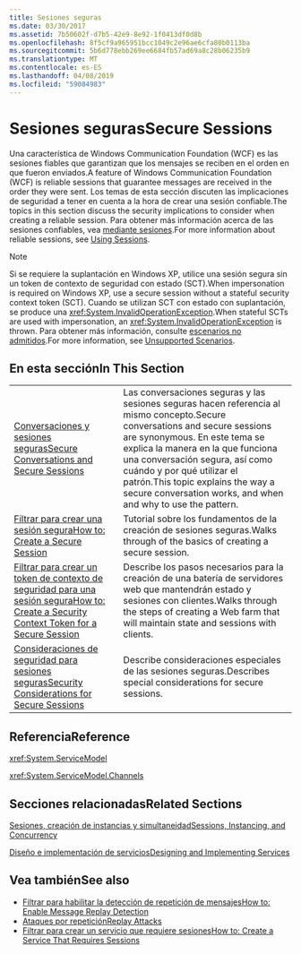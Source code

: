 ```yaml
---
title: Sesiones seguras
ms.date: 03/30/2017
ms.assetid: 7b50602f-d7b5-42e9-8e92-1f0413df0d8b
ms.openlocfilehash: 8f5cf9a965951bcc1049c2e96ae6cfa80b0113ba
ms.sourcegitcommit: 5b6d778ebb269ee6684fb57ad69a8c28b06235b9
ms.translationtype: MT
ms.contentlocale: es-ES
ms.lasthandoff: 04/08/2019
ms.locfileid: "59084983"
---
```

# <a name="secure-sessions"></a><span data-ttu-id="db02a-102">Sesiones seguras</span><span class="sxs-lookup"><span data-stu-id="db02a-102">Secure Sessions</span></span>
<span data-ttu-id="db02a-103">Una característica de Windows Communication Foundation (WCF) es las sesiones fiables que garantizan que los mensajes se reciben en el orden en que fueron enviados.</span><span class="sxs-lookup"><span data-stu-id="db02a-103">A feature of Windows Communication Foundation (WCF) is reliable sessions that guarantee messages are received in the order they were sent.</span></span> <span data-ttu-id="db02a-104">Los temas de esta sección discuten las implicaciones de seguridad a tener en cuenta a la hora de crear una sesión confiable.</span><span class="sxs-lookup"><span data-stu-id="db02a-104">The topics in this section discuss the security implications to consider when creating a reliable session.</span></span> <span data-ttu-id="db02a-105">Para obtener más información acerca de las sesiones confiables, vea [mediante sesiones](../../../../docs/framework/wcf/using-sessions.md).</span><span class="sxs-lookup"><span data-stu-id="db02a-105">For more information about reliable sessions, see [Using Sessions](../../../../docs/framework/wcf/using-sessions.md).</span></span>  
  
> [!NOTE]
>  <span data-ttu-id="db02a-106">Si se requiere la suplantación en Windows XP, utilice una sesión segura sin un token de contexto de seguridad con estado (SCT).</span><span class="sxs-lookup"><span data-stu-id="db02a-106">When impersonation is required on Windows XP, use a secure session without a stateful security context token (SCT).</span></span> <span data-ttu-id="db02a-107">Cuando se utilizan SCT con estado con suplantación, se produce una <xref:System.InvalidOperationException>.</span><span class="sxs-lookup"><span data-stu-id="db02a-107">When stateful SCTs are used with impersonation, an <xref:System.InvalidOperationException> is thrown.</span></span> <span data-ttu-id="db02a-108">Para obtener más información, consulte [escenarios no admitidos](../../../../docs/framework/wcf/feature-details/unsupported-scenarios.md).</span><span class="sxs-lookup"><span data-stu-id="db02a-108">For more information, see [Unsupported Scenarios](../../../../docs/framework/wcf/feature-details/unsupported-scenarios.md).</span></span>  
  
## <a name="in-this-section"></a><span data-ttu-id="db02a-109">En esta sección</span><span class="sxs-lookup"><span data-stu-id="db02a-109">In This Section</span></span>  
  
|||  
|-|-|  
|[<span data-ttu-id="db02a-110">Conversaciones y sesiones seguras</span><span class="sxs-lookup"><span data-stu-id="db02a-110">Secure Conversations and Secure Sessions</span></span>](../../../../docs/framework/wcf/feature-details/secure-conversations-and-secure-sessions.md)|<span data-ttu-id="db02a-111">Las conversaciones seguras y las sesiones seguras hacen referencia al mismo concepto.</span><span class="sxs-lookup"><span data-stu-id="db02a-111">Secure conversations and secure sessions are synonymous.</span></span> <span data-ttu-id="db02a-112">En este tema se explica la manera en la que funciona una conversación segura, así como cuándo y por qué utilizar el patrón.</span><span class="sxs-lookup"><span data-stu-id="db02a-112">This topic explains the way a secure conversation works, and when and why to use the pattern.</span></span>|  
|[<span data-ttu-id="db02a-113">Filtrar para crear una sesión segura</span><span class="sxs-lookup"><span data-stu-id="db02a-113">How to: Create a Secure Session</span></span>](../../../../docs/framework/wcf/feature-details/how-to-create-a-secure-session.md)|<span data-ttu-id="db02a-114">Tutorial sobre los fundamentos de la creación de sesiones seguras.</span><span class="sxs-lookup"><span data-stu-id="db02a-114">Walks through of the basics of creating a secure session.</span></span>|  
|[<span data-ttu-id="db02a-115">Filtrar para crear un token de contexto de seguridad para una sesión segura</span><span class="sxs-lookup"><span data-stu-id="db02a-115">How to: Create a Security Context Token for a Secure Session</span></span>](../../../../docs/framework/wcf/feature-details/how-to-create-a-security-context-token-for-a-secure-session.md)|<span data-ttu-id="db02a-116">Describe los pasos necesarios para la creación de una batería de servidores web que mantendrán estado y sesiones con clientes.</span><span class="sxs-lookup"><span data-stu-id="db02a-116">Walks through the steps of creating a Web farm that will maintain state and sessions with clients.</span></span>|  
|[<span data-ttu-id="db02a-117">Consideraciones de seguridad para sesiones seguras</span><span class="sxs-lookup"><span data-stu-id="db02a-117">Security Considerations for Secure Sessions</span></span>](../../../../docs/framework/wcf/feature-details/security-considerations-for-secure-sessions.md)|<span data-ttu-id="db02a-118">Describe consideraciones especiales de las sesiones seguras.</span><span class="sxs-lookup"><span data-stu-id="db02a-118">Describes special considerations for secure sessions.</span></span>|  
  
## <a name="reference"></a><span data-ttu-id="db02a-119">Referencia</span><span class="sxs-lookup"><span data-stu-id="db02a-119">Reference</span></span>  
 <xref:System.ServiceModel>  
  
 <xref:System.ServiceModel.Channels>  
  
## <a name="related-sections"></a><span data-ttu-id="db02a-120">Secciones relacionadas</span><span class="sxs-lookup"><span data-stu-id="db02a-120">Related Sections</span></span>  
 [<span data-ttu-id="db02a-121">Sesiones, creación de instancias y simultaneidad</span><span class="sxs-lookup"><span data-stu-id="db02a-121">Sessions, Instancing, and Concurrency</span></span>](../../../../docs/framework/wcf/feature-details/sessions-instancing-and-concurrency.md)  
  
 [<span data-ttu-id="db02a-122">Diseño e implementación de servicios</span><span class="sxs-lookup"><span data-stu-id="db02a-122">Designing and Implementing Services</span></span>](../../../../docs/framework/wcf/designing-and-implementing-services.md)  
  
## <a name="see-also"></a><span data-ttu-id="db02a-123">Vea también</span><span class="sxs-lookup"><span data-stu-id="db02a-123">See also</span></span>

- [<span data-ttu-id="db02a-124">Filtrar para habilitar la detección de repetición de mensajes</span><span class="sxs-lookup"><span data-stu-id="db02a-124">How to: Enable Message Replay Detection</span></span>](../../../../docs/framework/wcf/feature-details/how-to-enable-message-replay-detection.md)
- [<span data-ttu-id="db02a-125">Ataques por repetición</span><span class="sxs-lookup"><span data-stu-id="db02a-125">Replay Attacks</span></span>](../../../../docs/framework/wcf/feature-details/replay-attacks.md)
- [<span data-ttu-id="db02a-126">Filtrar para crear un servicio que requiere sesiones</span><span class="sxs-lookup"><span data-stu-id="db02a-126">How to: Create a Service That Requires Sessions</span></span>](../../../../docs/framework/wcf/feature-details/how-to-create-a-service-that-requires-sessions.md)
